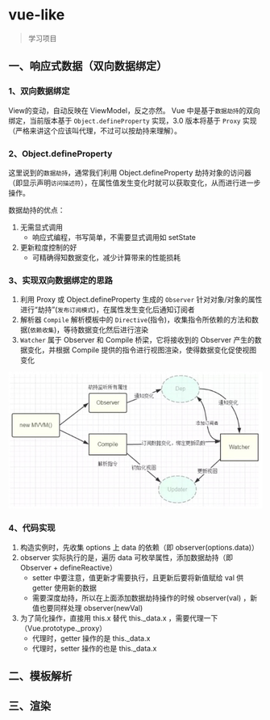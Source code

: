 # vue-like

> 学习项目

## 一、响应式数据（双向数据绑定）

### 1、双向数据绑定

View的变动，自动反映在 ViewModel，反之亦然。 Vue 中是基于`数据劫持`的双向绑定，当前版本基于 `Object.defineProperty` 实现，3.0 版本将基于 `Proxy` 实现（严格来讲这个应该叫代理，不过可以按劫持来理解）。

### 2、Object.defineProperty

这里说到的`数据劫持`，通常我们利用 Object.defineProperty 劫持对象的访问器（即显示声明`访问描述符`），在属性值发生变化时就可以获取变化，从而进行进一步操作。

数据劫持的优点：
1. 无需显式调用
    - 响应式编程，书写简单，不需要显式调用如 setState 
2. 更新粒度控制的好
    - 可精确得知数据变化，减少计算带来的性能损耗

### 3、实现双向数据绑定的思路

1. 利用 Proxy 或 Object.defineProperty 生成的 `Observer` 针对对象/对象的属性进行“劫持”(`发布订阅模式`)，在属性发生变化后通知订阅者
2. 解析器 `Compile` 解析模板中的 `Directive`(指令)，收集指令所依赖的方法和数据(`依赖收集`)，等待数据变化然后进行渲染
3. `Watcher` 属于 Observer 和 Compile 桥梁，它将接收到的 Observer 产生的数据变化，并根据 Compile 提供的指令进行视图渲染，使得数据变化促使视图变化

<img src="./images/vue双向数据绑定.png">

### 4、代码实现

1. 构造实例时，先收集 options 上 data 的依赖（即 observer(options.data)）
2. observer 实际执行的是，遍历 data 可枚举属性，添加数据劫持（即 Observer + defineReactive）
    - setter 中要注意，值更新才需要执行，且更新后要将新值赋给 val 供 getter 使用新的数据
    - 需要深度劫持，所以在上面添加数据劫持操作的时候 observer(val) ，新值也要同样处理 observer(newVal)
3. 为了简化操作，直接用 this.x 替代 this._data.x ，需要代理一下（Vue.prototype._proxy）
    - 代理时，getter 操作的是 this._data.x
    - 代理时，setter 操作的也是 this._data.x

## 二、模板解析


## 三、渲染